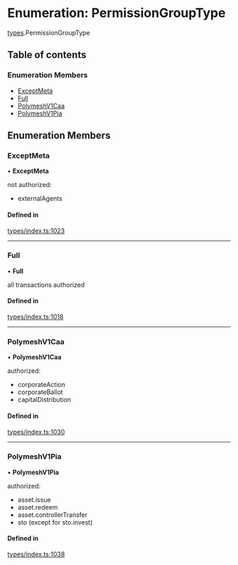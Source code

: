 # Enumeration: PermissionGroupType

[types](../wiki/types).PermissionGroupType

## Table of contents

### Enumeration Members

- [ExceptMeta](../wiki/types.PermissionGroupType#exceptmeta)
- [Full](../wiki/types.PermissionGroupType#full)
- [PolymeshV1Caa](../wiki/types.PermissionGroupType#polymeshv1caa)
- [PolymeshV1Pia](../wiki/types.PermissionGroupType#polymeshv1pia)

## Enumeration Members

### ExceptMeta

• **ExceptMeta**

not authorized:
  - externalAgents

#### Defined in

[types/index.ts:1023](https://github.com/PolymathNetwork/polymesh-sdk/blob/299ce247/src/types/index.ts#L1023)

___

### Full

• **Full**

all transactions authorized

#### Defined in

[types/index.ts:1018](https://github.com/PolymathNetwork/polymesh-sdk/blob/299ce247/src/types/index.ts#L1018)

___

### PolymeshV1Caa

• **PolymeshV1Caa**

authorized:
  - corporateAction
  - corporateBallot
  - capitalDistribution

#### Defined in

[types/index.ts:1030](https://github.com/PolymathNetwork/polymesh-sdk/blob/299ce247/src/types/index.ts#L1030)

___

### PolymeshV1Pia

• **PolymeshV1Pia**

authorized:
  - asset.issue
  - asset.redeem
  - asset.controllerTransfer
  - sto (except for sto.invest)

#### Defined in

[types/index.ts:1038](https://github.com/PolymathNetwork/polymesh-sdk/blob/299ce247/src/types/index.ts#L1038)
